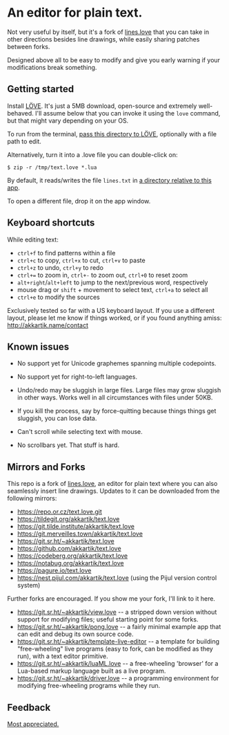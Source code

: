 # An editor for plain text.

Not very useful by itself, but it's a fork of [lines.love](http://akkartik.name/lines.html)
that you can take in other directions besides line drawings, while easily
sharing patches between forks.

Designed above all to be easy to modify and give you early warning if your
modifications break something.

## Getting started

Install [LÖVE](https://love2d.org). It's just a 5MB download, open-source and
extremely well-behaved. I'll assume below that you can invoke it using the
`love` command, but that might vary depending on your OS.

To run from the terminal, [pass this directory to LÖVE](https://love2d.org/wiki/Getting_Started#Running_Games),
optionally with a file path to edit.

Alternatively, turn it into a .love file you can double-click on:
```
$ zip -r /tmp/text.love *.lua
```

By default, it reads/writes the file `lines.txt` in
[a directory relative to this app](https://love2d.org/wiki/love.filesystem.getSourceBaseDirectory).

To open a different file, drop it on the app window.

## Keyboard shortcuts

While editing text:
* `ctrl+f` to find patterns within a file
* `ctrl+c` to copy, `ctrl+x` to cut, `ctrl+v` to paste
* `ctrl+z` to undo, `ctrl+y` to redo
* `ctrl+=` to zoom in, `ctrl+-` to zoom out, `ctrl+0` to reset zoom
* `alt+right`/`alt+left` to jump to the next/previous word, respectively
* mouse drag or `shift` + movement to select text, `ctrl+a` to select all
* `ctrl+e` to modify the sources

Exclusively tested so far with a US keyboard layout. If
you use a different layout, please let me know if things worked, or if you
found anything amiss: http://akkartik.name/contact

## Known issues

* No support yet for Unicode graphemes spanning multiple codepoints.

* No support yet for right-to-left languages.

* Undo/redo may be sluggish in large files. Large files may grow sluggish in
  other ways. Works well in all circumstances with files under 50KB.

* If you kill the process, say by force-quitting because things things get
  sluggish, you can lose data.

* Can't scroll while selecting text with mouse.

* No scrollbars yet. That stuff is hard.

## Mirrors and Forks

This repo is a fork of [lines.love](http://akkartik.name/lines.html), an
editor for plain text where you can also seamlessly insert line drawings.
Updates to it can be downloaded from the following mirrors:

* https://repo.or.cz/text.love.git
* https://tildegit.org/akkartik/text.love
* https://git.tilde.institute/akkartik/text.love
* https://git.merveilles.town/akkartik/text.love
* https://git.sr.ht/~akkartik/text.love
* https://github.com/akkartik/text.love
* https://codeberg.org/akkartik/text.love
* https://notabug.org/akkartik/text.love
* https://pagure.io/text.love
* https://nest.pijul.com/akkartik/text.love (using the Pijul version control system)

Further forks are encouraged. If you show me your fork, I'll link to it here.

* https://git.sr.ht/~akkartik/view.love -- a stripped down version without
  support for modifying files; useful starting point for some forks.
* https://git.sr.ht/~akkartik/pong.love -- a fairly minimal example app that
  can edit and debug its own source code.
* https://git.sr.ht/~akkartik/template-live-editor -- a template for
  building "free-wheeling" live programs (easy to fork, can be modified as
  they run), with a text editor primitive.
* https://git.sr.ht/~akkartik/luaML.love -- a free-wheeling 'browser' for a
  Lua-based markup language built as a live program.
* https://git.sr.ht/~akkartik/driver.love -- a programming environment for
  modifying free-wheeling programs while they run.

## Feedback

[Most appreciated.](http://akkartik.name/contact)
